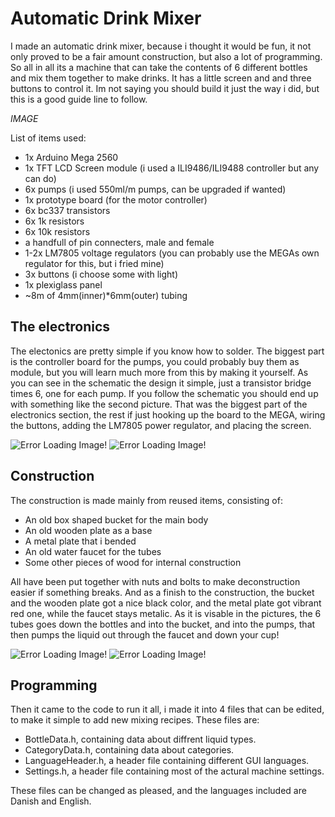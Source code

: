 # Automatic Drink Mixer

I made an automatic drink mixer, because i thought it would be fun, it not only proved to be a fair amount construction, but also a lot of programming. So all in all its a machine that can take the contents of 6 different bottles and mix them together to make drinks. It has a little screen and and three buttons to control it. Im not saying you should build it just the way i did, but this is a good guide line to follow.

*IMAGE*

List of items used:
* 1x Arduino Mega 2560
* 1x TFT LCD Screen module (i used a ILI9486/ILI9488 controller but any can do)
* 6x pumps (i used 550ml/m pumps, can be upgraded if wanted)
* 1x prototype board (for the motor controller)
* 6x bc337 transistors
* 6x 1k resistors
* 6x 10k resistors
* a handfull of pin connecters, male and female
* 1-2x LM7805 voltage regulators (you can probably use the MEGAs own regulator for this, but i fried mine)
* 3x buttons (i choose some with light)
* 1x plexiglass panel
* ~8m of 4mm(inner)*6mm(outer) tubing

## The electronics

The electonics are pretty simple if you know how to solder. The biggest part is the controller board for the pumps, you could probably buy them as module, but you will learn much more from this by making it yourself. As you can see in the schematic the design it simple, just a transistor bridge times 6, one for each pump. If you follow the schematic you should end up with something like the second picture. That was the biggest part of the electronics section, the rest if just hooking up the board to the MEGA, wiring the buttons, adding the LM7805 power regulator, and placing the screen. 

![Error Loading Image!](https://lmvnvg.db.files.1drv.com/y4mIIVTgkiJM4zY1uSfsQuK9PG0vSGBu9jyzLFHhQSi3jqLqnOUUMOmhuhsMb2lG8Vd94Oxkgix8gNQhe_4O-dfHzyF9zOvJQDpnPdA1NH0ePwB3jDz83eJxhMdAi2piUbv5vzdrBFko6jKMa66brjNDqi0ZImhuirVvHZOd-eTFR1Hkgwk5E4VEh5G_A9IASSDB8olgUY52Q4OW2CMoKQe0Q?width=1547&height=574&cropmode=none)
![Error Loading Image!](https://yk6vpw.db.files.1drv.com/y4mynN3DNnRBQjebDBR7DuQxdi4z7Jt-AUB39jXKgVfKf3_IsUqfIyX2EexmC8Zuu1fWycg44wy1V1UJCKJz5m4G7QZ6xlPrtynLd1hjxLdVu-FAKW55_ef7agpYZeZGlpuqzau8SodpfX5pVBrxGF6bqbKzG5uMXIh5PsNOmdUwrWBH7iF2KOS3h3Agb5EOtKLAivMaRtQZPAn--CmFbshYg?width=1376&height=774&cropmode=none)

## Construction

The construction is made mainly from reused items, consisting of:
* An old box shaped bucket for the main body
* An old wooden plate as a base
* A metal plate that i bended
* An old water faucet for the tubes
* Some other pieces of wood for internal construction

All have been put together with nuts and bolts to make deconstruction easier if something breaks. And as a finish to the construction, the bucket and the wooden plate got a nice black color, and the metal plate got vibrant red one, while the faucet stays metalic. As it is visable in the pictures, the 6 tubes goes down the bottles and into the bucket, and into the pumps, that then pumps the liquid out through the faucet and down your cup!

![Error Loading Image!](https://lgvgtg.db.files.1drv.com/y4mspVOnhzHvkpo_OnWoUykMgt1yeQBEpFvrYU8IgiLfl_xQ_dZyhMbAwXWbCT3KglYYNkWJNEVtXHCnfJjS9Qk_99j8wvgrXQt0DdaPq20AkSfCHt2AIhNDfndpdZkjiXvuW5G8RGXqiklzESu6BXVbGFO_7reCw7cOhUvOWCGnR6qIHWjPPG8iTwmmqqhAzTVIEpdXlbG7BC7CP5GDgKgwg?width=1376&height=774&cropmode=none)
![Error Loading Image!](https://pfc4ew.db.files.1drv.com/y4m-pJn6c86Aup0eXH07ylUGRwfCf7fIPrrBMILB49ImSryAvpj4XHei6ak2I6kLmLYYqI6RUQKdtDo-3GMScCGahsVM6UhZGIV8NsdlUU5NcpQRJk5eP_IgS7dFJi8UIVkbrj2IxW59BlucdkjrML6LDfmStJ_RETl23hriU2SXuk8N3ZaXUCsNFaOI_CMyHY32YTGDoAeEI4Ev9WB5EiueA?width=725&height=864&cropmode=none)

## Programming

Then it came to the code to run it all, i made it into 4 files that can be edited, to make it simple to add new mixing recipes. These files are:
* BottleData.h, containing data about diffrent liquid types.
* CategoryData.h, containing data about categories.
* LanguageHeader.h, a header file containing different GUI languages.
* Settings.h, a header file containing most of the actural machine settings.

These files can be changed as pleased, and the languages included are Danish and English.
